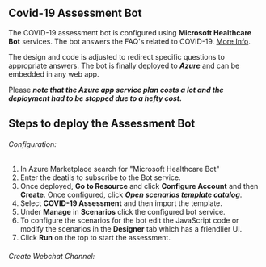 ## Covid-19 Assessment Bot
The COVID-19 assessment bot is configured using **Microsoft Healthcare Bot** services. 
The bot answers the FAQ's related to COVID-19. [More Info](https://techcommunity.microsoft.com/t5/healthcare-and-life-sciences/updated-on-5-24-2020-quick-start-setting-up-your-covid-19/ba-p/1230537).

The design and code is adjusted to redirect specific questions to appropriate answers. The bot is finally deployed to ***Azure*** and can be embedded in any web app. 

Please ***note that the Azure app service plan costs a lot and the deployment had to be stopped due to a hefty cost.***


## Steps to deploy the Assessment Bot
###### Configuration: 
1. In Azure Marketplace search for "Microsoft Healthcare Bot"
2. Enter the deatils to subscribe to the Bot service.
3. Once deployed, **Go to Resource** and click **Configure Account** and then **Create**. Once configured, click ***Open scenarios template catalog***.
4. Select **COVID-19 Assessment** and then import the template.
5. Under **Manage** in **Scenarios** click the configured bot service.
6. To configure the scenarios for the bot edit the JavaScript code or modify the scenarios in the **Designer** tab which has a friendlier UI.
7. Click **Run** on the top to start the assessment. 

###### Create Webchat Channel:


